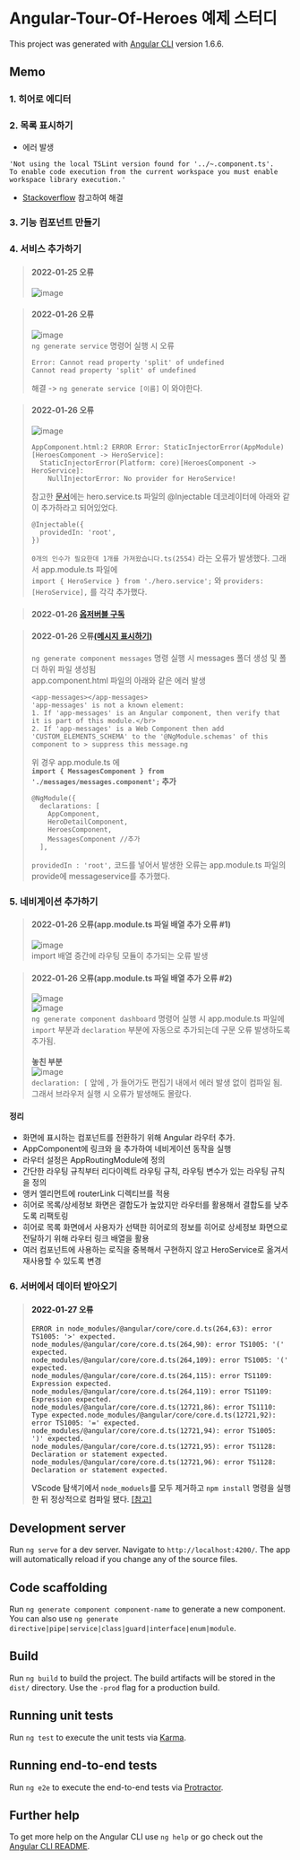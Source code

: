 # Angular-Tour-Of-Heroes 예제 스터디

This project was generated with [Angular CLI](https://github.com/angular/angular-cli) version 1.6.6.

## Memo

### 1. 히어로 에디터
### 2. 목록 표시하기
* 에러 발생
```
'Not using the local TSLint version found for '../~.component.ts'. 
To enable code execution from the current workspace you must enable workspace library execution.'
```
* [Stackoverflow](https://stackoverflow.com/questions/65228384/tslint-extension-throwing-errors-in-my-angular-application-running-in-visual-stu) 참고하여 해결
### 3. 기능 컴포넌트 만들기
### 4. 서비스 추가하기

> #### 2022-01-25 오류
> ![image](https://user-images.githubusercontent.com/80866883/150944288-ddf23577-4704-41a9-8cee-20ee9bab717a.png)

> #### 2022-01-26 오류</br>
> ![image](https://user-images.githubusercontent.com/80866883/151084808-63967f7a-dd4b-4319-a660-d77e5d9014e3.png)</br>   `ng generate service` 명령어 실행 시 오류   
> ```
> Error: Cannot read property 'split' of undefined
> Cannot read property 'split' of undefined
> ```
> 해결 ->  `ng generate service [이름]` 이 와야한다.

> #### 2022-01-26 오류</br>
> ![image](https://user-images.githubusercontent.com/80866883/151089337-23f0c964-cca1-4d79-9402-4e3cc8fdad79.png)</br>   
> ```
> AppComponent.html:2 ERROR Error: StaticInjectorError(AppModule)[HeroesComponent -> HeroService]:
>   StaticInjectorError(Platform: core)[HeroesComponent -> HeroService]:
>     NullInjectorError: No provider for HeroService!
> ```    
> 참고한 [문서](https://angular.kr/tutorial/toh-pt4#%EB%A9%94%EC%8B%9C%EC%A7%80-%ED%91%9C%EC%8B%9C%ED%95%98%EA%B8%B0)에는 hero.service.ts 파일의 @Injectable 데코레이터에 아래와 같이 추가하라고 되어있었다.</br>
> ```
> @Injectable({
>   providedIn: 'root',
> })
> ```
> `0개의 인수가 필요한데 1개를 가져왔습니다.ts(2554)` 라는 오류가 발생했다.
> 그래서 app.module.ts 파일에</br>
> `import { HeroService } from './hero.service';` 와 `providers: [HeroService],` 를 각각 추가했다.

> #### 2022-01-26 [옵저버블 구독](https://angular.kr/tutorial/toh-pt4#heroescomponent-%EC%97%90%EC%84%9C-%EC%98%B5%EC%A0%80%EB%B2%84%EB%B8%94-%EA%B5%AC%EB%8F%85%ED%95%98%EA%B8%B0)

> #### 2022-01-26 오류[(메시지 표시하기)](https://angular.kr/tutorial/toh-pt4#%EB%A9%94%EC%8B%9C%EC%A7%80-%ED%91%9C%EC%8B%9C%ED%95%98%EA%B8%B0)
> `ng generate component messages` 명령 실행 시 messages 폴더 생성 및 폴더 하위 파일 생성됨   
> app.component.html 파일의 아래와 같은 에러 발생</br>
> ```
> <app-messages></app-messages>
> 'app-messages' is not a known element:
> 1. If 'app-messages' is an Angular component, then verify that it is part of this module.</br>
> 2. If 'app-messages' is a Web Component then add 'CUSTOM_ELEMENTS_SCHEMA' to the '@NgModule.schemas' of this component to > suppress this message.ng
> ```
> 위 경우 app.module.ts 에 </br>
> **`import { MessagesComponent } from './messages/messages.component';` 추가 </br>**
> ```
> @NgModule({
>   declarations: [
>     AppComponent,
>     HeroDetailComponent,
>     HeroesComponent,
>     MessagesComponent //추가
>   ],
> ```
> `providedIn : 'root',` 코드를 넣어서 발생한 오류는 app.module.ts 파일의 provide에 messageservice를 추가했다.

### 5. 네비게이션 추가하기
> #### 2022-01-26 오류(app.module.ts 파일 배열 추가 오류 #1)</br>
> ![image](https://user-images.githubusercontent.com/80866883/151104343-8b184620-b51f-4745-a5c5-9c2747749b2f.png)</br>
> import 배열 중간에 라우팅 모듈이 추가되는 오류 발생

> #### 2022-01-26 오류(app.module.ts 파일 배열 추가 오류 #2)</br>
> ![image](https://user-images.githubusercontent.com/80866883/151116708-2839fc57-a417-48ce-b73a-59e6c22c87a9.png)</br>
> ![image](https://user-images.githubusercontent.com/80866883/151116788-205af32e-ce1f-43b1-bc8d-0cd4df1351ce.png)</br>
> `ng generate component dashboard` 명령어 실행 시 app.module.ts 파일에 `import` 부분과 `declaration` 부분에 자동으로 추가되는데 구문 오류 발생하도록 추가됨.</br>   
> **놓친 부분**</br>
> ![image](https://user-images.githubusercontent.com/80866883/151117574-5544d80d-9412-4cae-92dd-45f3fb830a90.png)</br>
> `declaration: [` 앞에 , 가 들어가도 편집기 내에서 에러 발생 없이 컴파일 됨. 그래서 브라우저 실행 시 오류가 발생해도 몰랐다.

#### 정리
* 화면에 표시하는 컴포넌트를 전환하기 위해 Angular 라우터 추가.
* AppComponent에 <a> 링크와 <router-outlet>을 추가하여 네비게이션 동작을 실행
* 라우터 설정은 AppRoutingModule에 정의
* 간단한 라우팅 규칙부터 리다이렉트 라우팅 규칙, 라우팅 변수가 있는 라우팅 규칙을 정의
* 앵커 엘리먼트에 routerLink 디렉티브를 적용
* 히어로 목록/상세정보 화면은 결합도가 높았지만 라우터를 활용해서 결합도를 낮추도록 리팩토링
* 히어로 목록 화면에서 사용자가 선택한 히어로의 정보를 히어로 상세정보 화면으로 전달하기 위해 라우터 링크 배열을 활용
* 여러 컴포넌트에 사용하는 로직을 중복해서 구현하지 않고 HeroService로 옮겨서 재사용할 수 있도록 변경

### 6. 서버에서 데이터 받아오기
  > #### 2022-01-27 오류
  > ```
  > ERROR in node_modules/@angular/core/core.d.ts(264,63): error TS1005: '>' expected.
> node_modules/@angular/core/core.d.ts(264,90): error TS1005: '(' expected.   
> node_modules/@angular/core/core.d.ts(264,109): error TS1005: '(' expected.  
> node_modules/@angular/core/core.d.ts(264,115): error TS1109: Expression expected.
> node_modules/@angular/core/core.d.ts(264,119): error TS1109: Expression expected.
> node_modules/@angular/core/core.d.ts(12721,86): error TS1110: Type expected.node_modules/@angular/core/core.d.ts(12721,92): error TS1005: '=' expected. 
> node_modules/@angular/core/core.d.ts(12721,94): error TS1005: ')' expected. 
> node_modules/@angular/core/core.d.ts(12721,95): error TS1128: Declaration or statement expected.
> node_modules/@angular/core/core.d.ts(12721,96): error TS1128: Declaration or statement expected.
>   ```
> VScode 탐색기에서 `node_moduels`를 모두 제거하고 `npm install` 명령을 실행 한 뒤 정상적으로 컴파일 됐다.   [[참고]](https://stackoverflow.com/questions/54434333/error-ts1005-expected-typescript-angular-6-for-first-build-error-rxjs-insi)

## Development server

Run `ng serve` for a dev server. Navigate to `http://localhost:4200/`. The app will automatically reload if you change any of the source files.

## Code scaffolding

Run `ng generate component component-name` to generate a new component. You can also use `ng generate directive|pipe|service|class|guard|interface|enum|module`.

## Build

Run `ng build` to build the project. The build artifacts will be stored in the `dist/` directory. Use the `-prod` flag for a production build.

## Running unit tests

Run `ng test` to execute the unit tests via [Karma](https://karma-runner.github.io).

## Running end-to-end tests

Run `ng e2e` to execute the end-to-end tests via [Protractor](http://www.protractortest.org/).

## Further help

To get more help on the Angular CLI use `ng help` or go check out the [Angular CLI README](https://github.com/angular/angular-cli/blob/master/README.md).
